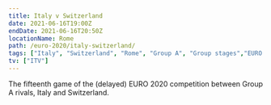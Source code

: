 ```yaml
---
title: Italy v Switzerland
date: 2021-06-16T19:00Z
endDate: 2021-06-16T20:50Z
locationName: Rome
path: /euro-2020/italy-switzerland/
tags: ["Italy", "Switzerland", "Rome", "Group A", "Group stages","EURO 2020"]
tv: ["ITV"]
---
```

The fifteenth game of the (delayed) EURO 2020 competition between Group A rivals, Italy and Switzerland.
